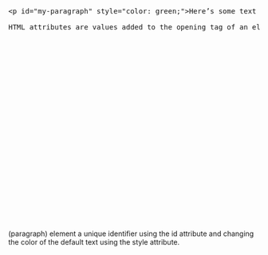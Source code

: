 <pre>&lt;p id="my-paragraph" style="color: green;"&gt;Here’s some text for a&nbsp;paragraph that is being altered by HTML attributes&lt;/p&gt;

HTML attributes are values added to the opening tag of an element to configure the element or change the element’s default behavior. In the provided example, we are giving the&nbsp;
























</pre>

(paragraph) element a unique identifier using the id attribute and changing the color of the default text using the style attribute.

